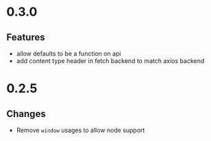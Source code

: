 # 0.3.0

## Features

- allow defaults to be a function on api
- add content type header in fetch backend to match axios backend

# 0.2.5

## Changes

- Remove `window` usages to allow node support
